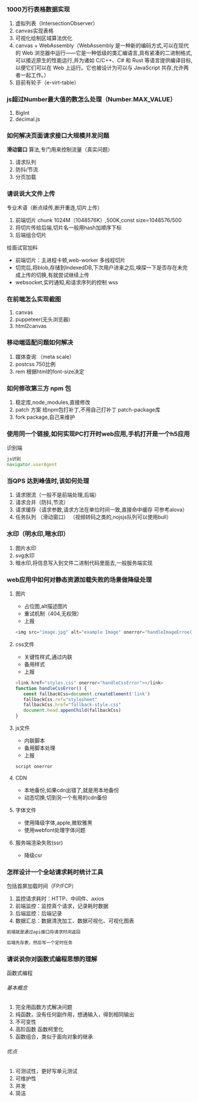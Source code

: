 ### 1000万行表格数据实现

1. 虚拟列表（IntersectionObserver）
2. canvas实现表格
3. 可视化绘制区域算法优化
4. canvas + WebAssembly（WebAssembly 是一种新的编码方式,可以在现代的 Web 浏览器中运行——它是一种低级的类汇编语言,具有紧凑的二进制格式,可以接近原生的性能运行,并为诸如 C/C++、C# 和 Rust 等语言提供编译目标,以便它们可以在 Web 上运行。它也被设计为可以与 JavaScript 共存,允许两者一起工作。）
5. 目前有轮子（e-virt-table）

### js超过Number最大值的数怎么处理（Number.MAX_VALUE）

1. BigInt
2. decimal.js

### 如何解决页面请求接口大规模并发问题

**滑动窗口** 算法,专门用来控制流量（真实问题）

1. 请求队列
2. 防抖/节流
3. 分页加载

### 请说说大文件上传

专业术语（断点续传,断开重连,切片上传）

1. 前端切片 chunk 1024M（1048576K）,500K,const size=1048576/500
2. 将切片传给后端,切片名一般用hash加顺序下标
3. 后端组合切片

给面试官加料

- 前端切片：主进程卡顿,web-worker 多线程切片
- 切完后,将blob,存储到IndexedDB,下次用户进来之后,嗅探一下是否存在未完成上传的切换,有就尝试继续上传
- websocket,实时通知,和请求序列的控制 wss

### 在前端怎么实现截图

1. canvas
2. puppeteer(无头浏览器)
3. html2canvas

### 移动端适配问题如何解决

1. 媒体查询 （meta scale）
2. postcss  750比例
3. rem 根据html的font-size决定

### 如何修改第三方 npm 包

1. 稳定库,node_modules,直接修改
2. patch 方案  给npm包打补丁,不用自己打补丁  patch-package库
3. fork package,自己来维护

### 使用同一个链接,如何实现PC打开时web应用,手机打开是一个h5应用

识别端

```js
js识别
navigator.userAgent
```

### 当QPS 达到峰值时,该如何处理

1. 请求限流（一般不是前端处理,后端）
2. 请求合并（防抖,节流）
3. 请求缓存（请求参数,请求方法在单位时间一致,直接命中缓存 可参考alova）
4. 任务队列 （滑动窗口） （视频转码之类的,nojsjs队列可以使用bull）

### 水印（明水印,暗水印）

1. 图片水印
2. svg水印
3. 暗水印,将信息写入到文件二进制代码里面去,一般服务端实现

### web应用中如何对静态资源加载失败的场景做降级处理

1. 图片
    - 占位图,alt描述图片
    - 重试机制（404,无权限）
    - 上报

     ```js
    <img src="image.jpg" alt="example Image" onerror="handleImageErroe(this)"></img>
    ```

2. css文件  
    - 关键性样式,通过内联
    - 备用样式
    - 上报

    ```js
    <link href="styles.css" onerror="handleCssError"></link>
    function handleCssError() {
       const fallbackCss=document.createElement('link')
       fallbackCss.ref="stylesheet"
       fallbackCss.href="fallback-style.css"
       document.head.appenChild(fallbackCss)
    }
    ```

3. js文件
   - 内联脚本
   - 备用脚本处理
   - 上报

    ```js
    script onerror
    ```

4. CDN
   - 本地备份,如果cdn出错了,就是用本地备份
   - 动态切换,切到另一个有用的cdn备份
5. 字体文件
    - 使用降级字体,apple,微软雅黑
    - 使用webfont处理字体问题
6. 服务端渲染失败(ssr)
    - 降级csr

### 怎样设计一个全站请求耗时统计工具

包括首屏加载时间（FP/FCP）

1. 监控请求耗时：HTTP、中间件、axios
2. 前端监控：监控真个请求，记录耗时数据
3. 后端监控：后端记录
4. 数据汇总：数据清洗加工、数据可视化、可视化图表

```js
前端就是通过api接口将请求时间返回

后端先存表，然后写一个定时任务

```

### 请说说你对函数式编程思想的理解

函数式编程

###### 基本概念

1. 完全用函数方式解决问题
2. 纯函数，没有任何副作用，想通输入，得到相同输出
3. 不可变性
4. 高阶函数 函数柯里化
5. 函数组合，类似于面向对象的继承

###### 优点

1. 可测试性，更好写单元测试
2. 可维护性
3. 并发
4. 简洁
